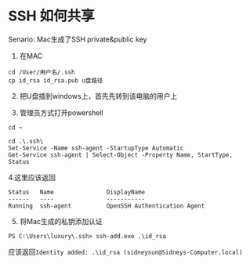 # SSH 如何共享
Senario: Mac生成了SSH private&public key
1. 在MAC
```
cd /User/用户名/.ssh
cp id_rsa id_rsa.pub u盘路径
```
2. 把U盘插到windows上，首先先转到该电脑的用户上

   
3. 管理员方式打开powershell
```sys
cd ~
```

```sys
cd .\.ssh\
Set-Service -Name ssh-agent -StartupType Automatic
Get-Service ssh-agent | Select-Object -Property Name, StartType, Status
```
4.这里应该返回
```
Status   Name               DisplayName
------   ----               -----------
Running  ssh-agent          OpenSSH Authentication Agent
```
5. 将Mac生成的私钥添加认证
```sys
PS C:\Users\luxury\.ssh> ssh-add.exe .\id_rsa
```
应该返回```Identity added: .\id_rsa (sidneysun@Sidneys-Computer.local)```
